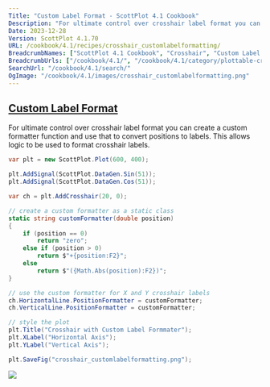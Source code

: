 ```yaml
---
Title: "Custom Label Format - ScottPlot 4.1 Cookbook"
Description: "For ultimate control over crosshair label format you can create a custom formatter function and use that to convert positions to labels. This allows logic to be used to format crosshair labels."
Date: 2023-12-28
Version: ScottPlot 4.1.70
URL: /cookbook/4.1/recipes/crosshair_customlabelformatting/
BreadcrumbNames: ["ScottPlot 4.1 Cookbook", "Crosshair", "Custom Label Format"]
BreadcrumbUrls: ["/cookbook/4.1/", "/cookbook/4.1/category/plottable-crosshair", "/cookbook/4.1/recipes/crosshair_customlabelformatting/"]
SearchUrl: "/cookbook/4.1/search/"
OgImage: "/cookbook/4.1/images/crosshair_customlabelformatting.png"
---
```


<h2><a id='custom-label-format' href='/cookbook/4.1/recipes/crosshair_customlabelformatting/'>Custom Label Format</a></h2>

For ultimate control over crosshair label format you can create a custom formatter function and use that to convert positions to labels. This allows logic to be used to format crosshair labels.

```cs
var plt = new ScottPlot.Plot(600, 400);

plt.AddSignal(ScottPlot.DataGen.Sin(51));
plt.AddSignal(ScottPlot.DataGen.Cos(51));

var ch = plt.AddCrosshair(20, 0);

// create a custom formatter as a static class
static string customFormatter(double position)
{
    if (position == 0)
        return "zero";
    else if (position > 0)
        return $"+{position:F2}";
    else
        return $"({Math.Abs(position):F2})";
}

// use the custom formatter for X and Y crosshair labels
ch.HorizontalLine.PositionFormatter = customFormatter;
ch.VerticalLine.PositionFormatter = customFormatter;

// style the plot
plt.Title("Crosshair with Custom Label Formmater");
plt.XLabel("Horizontal Axis");
plt.YLabel("Vertical Axis");

plt.SaveFig("crosshair_customlabelformatting.png");
```

<img src='../../images/crosshair_customlabelformatting.png' class='d-block mx-auto my-5' />


